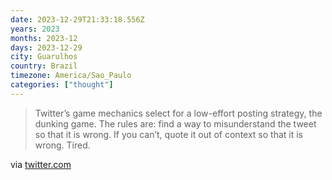 ```yaml
---
date: 2023-12-29T21:33:18.556Z
years: 2023
months: 2023-12
days: 2023-12-29
city: Guarulhos
country: Brazil
timezone: America/Sao_Paulo
categories: ["thought"]
---
```

> Twitter’s game mechanics select for a low-effort posting strategy, the dunking game. The rules are: find a way to misunderstand the tweet so that it is wrong. If you can’t, quote it out of context so that it is wrong. Tired.

via [twitter.com](https://twitter.com/gordonbrander/status/1740025698427748363)
